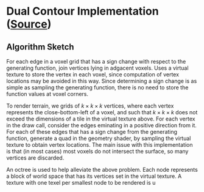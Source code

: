 # Dual Contour Implementation ([Source](https://www.cs.rice.edu/~jwarren/papers/dualcontour.pdf))

## Algorithm Sketch

For each edge in a voxel grid that has a sign change with respect to the generating function, join vertices lying in adgacent voxels. Uses a virtual texture to store the vertex in each voxel, since computation of vertex locations may be avoided in this way. Since determining a sign change is as simple as sampling the generating function, there is no need to store the function values at voxel corners.

To render terrain, we grids of $k\times k\times k$ vertices, where each vertex represents the close-bottom-left of a voxel, and such that $k\times k\times k$ does not exceed the dimensions of a tile in the virtual texture above. For each vertex in the draw call, consider the edges eminating in a positive direction from it. For each of these edges that has a sign change from the generating function, generate a quad in the geometry shader, by sampling the virtual texture to obtain vertex locations. The main issue with this implementation is that (in most cases) most voxels do not intersect the surface, so many vertices are discarded.

An octree is used to help alleviate the above problem. Each node represents a block of world space that has its vertices set in the virtual texture. A texture with one texel per smallest node to be rendered is u
